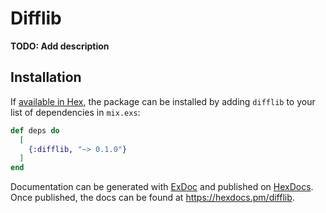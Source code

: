 # Difflib

**TODO: Add description**

## Installation

If [available in Hex](https://hex.pm/docs/publish), the package can be installed
by adding `difflib` to your list of dependencies in `mix.exs`:

```elixir
def deps do
  [
    {:difflib, "~> 0.1.0"}
  ]
end
```

Documentation can be generated with [ExDoc](https://github.com/elixir-lang/ex_doc)
and published on [HexDocs](https://hexdocs.pm). Once published, the docs can
be found at <https://hexdocs.pm/difflib>.

